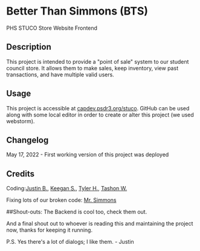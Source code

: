 # Better Than Simmons (BTS)
PHS STUCO Store Website Frontend

## Description
This project is intended to provide a "point of sale" system to our student council store.
It allows them to make sales, keep inventory, view past transactions, and have multiple valid users.

## Usage
This project is accessible at [capdev.psdr3.org/stuco](capdev.psdr3.org/stuco).
GitHub can be used along with some local editor in order to create or alter this project (we used webstorm).

## Changelog
May 17, 2022 - First working version of this project was deployed

## Credits
Coding:[Justin B.](https://github.com/bowersj00), [Keegan S.](https://github.com/lochnech), [Tyler H.](https://github.com/notd0nK), [Tashon W.](https://github.com/JohnWicj)

Fixing lots of our broken code: [Mr. Simmons](https://github.com/jtsimmons108)

##Shout-outs:
The Backend is cool too, check them out.

And a final shout out to whoever is reading this and maintaining the project now, thanks for keeping it running.

P.S. Yes there's a lot of dialogs; I like them. - Justin
